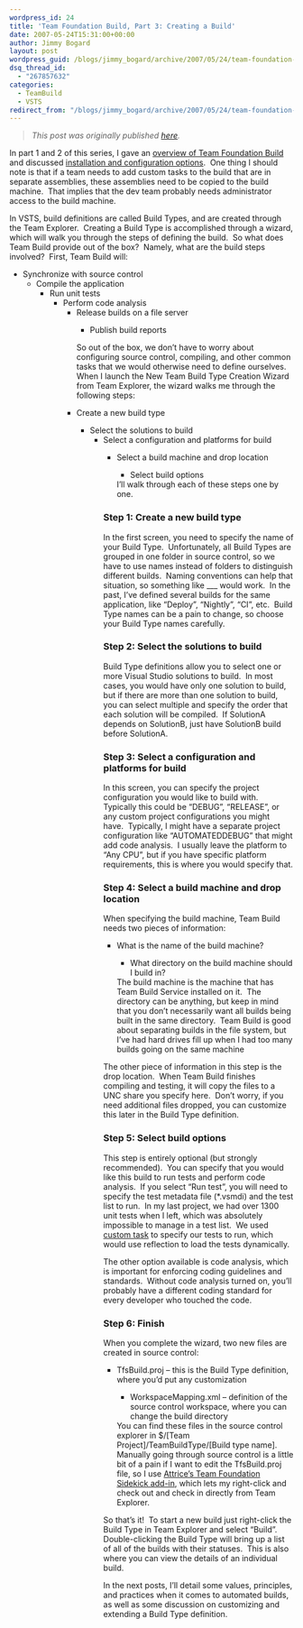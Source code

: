 ```yaml
---
wordpress_id: 24
title: 'Team Foundation Build, Part 3: Creating a Build'
date: 2007-05-24T15:31:00+00:00
author: Jimmy Bogard
layout: post
wordpress_guid: /blogs/jimmy_bogard/archive/2007/05/24/team-foundation-build-part-3-creating-a-build.aspx
dsq_thread_id:
  - "267857632"
categories:
  - TeamBuild
  - VSTS
redirect_from: "/blogs/jimmy_bogard/archive/2007/05/24/team-foundation-build-part-3-creating-a-build.aspx/"
---
```

> _This post was originally published [here](http://grabbagoft.blogspot.com/2007/06/team-foundation-build-part-3-creating.html)._

In part 1 and 2 of this series, I gave an [overview of Team Foundation Build](https://lostechies.com/blogs/jimmy_bogard/archive/2007/05/22/team-foundation-build-part-1.aspx) and discussed [installation and configuration options](https://lostechies.com/blogs/jimmy_bogard/archive/2007/05/23/img-border-0-so-now-that-we-have-some.aspx).&nbsp; One thing I should note is that if a team needs to add custom tasks to the build that are in separate assemblies, these assemblies need to be copied to the build machine.&nbsp; That implies that the dev team probably needs administrator access to the build machine.

In VSTS, build definitions are called Build Types, and are created through the Team Explorer.&nbsp; Creating a Build Type is accomplished through a wizard, which will walk you through the steps of defining the build.&nbsp; So what does Team Build provide out of the box?&nbsp; Namely, what are the build steps involved?&nbsp; First, Team Build will:

  * Synchronize with source control 
      * Compile the application 
          * Run unit tests 
              * Perform code analysis 
                  * Release builds on a file server 
                      * Publish build reports</ul> 
                    So out of the box, we don&#8217;t have to worry about configuring source control, compiling, and other common tasks that we would otherwise need to define ourselves.&nbsp; When I launch the New Team Build Type Creation Wizard from Team Explorer, the wizard walks me through the following steps:
                    
                      * Create a new build type 
                          * Select the solutions to build 
                              * Select a configuration and platforms for build 
                                  * Select a build machine and drop location 
                                      * Select build options</ul> 
                                    I&#8217;ll walk through each of these steps one by one.
                                    
                                    ### Step 1: Create a new build type
                                    
                                    In the first screen, you need to specify the name of your Build Type.&nbsp; Unfortunately, all Build Types are grouped in one folder in source control, so we have to use names instead of folders to distinguish different builds.&nbsp; Naming conventions can help that situation, so something like <Application>\_<Version>\_<Region>_<BuildType> would work.&nbsp; In the past, I&#8217;ve defined several builds for the same application, like &#8220;Deploy&#8221;, &#8220;Nightly&#8221;, &#8220;CI&#8221;, etc.&nbsp; Build Type names can be a pain to change, so choose your Build Type names carefully.
                                    
                                    ### Step 2: Select the solutions to build
                                    
                                    Build Type definitions allow you to select one or more Visual Studio solutions to build.&nbsp; In most cases, you would have only one solution to build, but if there are more than one solution to build, you can select multiple and specify the order that each solution will be compiled.&nbsp; If SolutionA depends on SolutionB, just have SolutionB build before SolutionA.
                                    
                                    ### Step 3: Select a configuration and platforms for build
                                    
                                    In this screen, you can specify the project configuration you would like to build with.&nbsp; Typically this could be &#8220;DEBUG&#8221;, &#8220;RELEASE&#8221;, or any custom project configurations you might have.&nbsp; Typically, I might have a separate project configuration like &#8220;AUTOMATEDDEBUG&#8221; that might add code analysis.&nbsp; I usually leave the platform to &#8220;Any CPU&#8221;, but if you have specific platform requirements, this is where you would specify that.
                                    
                                    ### Step 4: Select a build machine and drop location
                                    
                                    When specifying the build machine, Team Build needs two pieces of information:
                                    
                                      * What is the name of the build machine? 
                                          * What directory on the build machine should I build in?</ul> 
                                        The build machine is the machine that has Team Build Service installed on it.&nbsp; The directory can be anything, but keep in mind that you don&#8217;t necessarily want all builds being built in the same directory.&nbsp; Team Build is good about separating builds in the file system, but I&#8217;ve had hard drives fill up when I had too many builds going on the same machine
                                        
                                        The other piece of information in this step is the drop location.&nbsp; When Team Build finishes compiling and testing, it will copy the files to a UNC share you specify here.&nbsp; Don&#8217;t worry, if you need additional files dropped, you can customize this later&nbsp;in the Build Type definition.
                                        
                                        ### Step 5: Select build options
                                        
                                        This step is entirely optional (but strongly recommended).&nbsp; You can specify that you would like this build to run tests and perform code analysis.&nbsp; If you select &#8220;Run test&#8221;, you will need to specify the test metadata file (*.vsmdi) and the test list to run.&nbsp; In my last project, we had over 1300 unit tests when I left, which was absolutely impossible to manage in a test list.&nbsp; We used [custom task](http://blogs.msdn.com/buckh/archive/2006/11/04/how-to-run-tests-without-test-metadata-files-and-test-lists-vsmdi-files.aspx) to specify our tests to run, which would use reflection to load the tests dynamically.
                                        
                                        The other option available is code analysis, which is important for enforcing coding guidelines and standards.&nbsp; Without code analysis turned on, you&#8217;ll probably have a different coding standard for every developer who touched the code.
                                        
                                        ### Step 6: Finish
                                        
                                        When you complete the wizard, two new files are created in source control:
                                        
                                          * TfsBuild.proj &#8211; this is the Build Type definition, where you&#8217;d put any customization 
                                              * WorkspaceMapping.xml &#8211; definition of the source control workspace, where you can change the build directory</ul> 
                                            You can find these files in the source control explorer in $/[Team Project]/TeamBuildType/[Build type name].&nbsp; Manually going through source control is a little bit of a pain if I want to edit the TfsBuild.proj file, so I use&nbsp;[Attrice&#8217;s Team Foundation Sidekick add-in](http://www.attrice.info/cm/tfs/TeamBuildAddin.htm), which lets my right-click and check out and check in directly from Team Explorer.
                                            
                                            So that&#8217;s it!&nbsp; To start a new build just right-click the Build Type in Team Explorer and select &#8220;Build&#8221;.&nbsp; Double-clicking the Build Type will bring up a list of all of the builds with their statuses.&nbsp; This is also where you can view&nbsp;the details of an&nbsp;individual build.
                                            
                                            In the next posts, I&#8217;ll detail some values, principles, and practices when it comes to automated builds, as well as some discussion on customizing and extending a Build Type definition.
